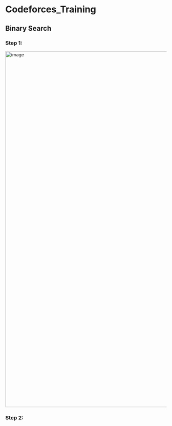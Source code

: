 # Codeforces_Training

## Binary Search

### Step 1: 

<img width="1112" alt="image" src="https://user-images.githubusercontent.com/100889614/226140566-7a9f565b-19f3-469a-8206-877340e3d468.png">

### Step 2: 

